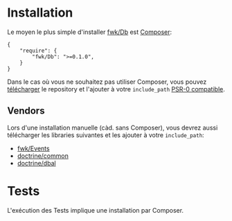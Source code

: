 # Installation

Le moyen le plus simple d'installer [fwk/Db](http://github.com/fwk/Db) est [Composer](http://getcomposer.org):

```
{
    "require": {
        "fwk/Db": ">=0.1.0",
    }
}
```

Dans le cas où vous ne souhaitez pas utiliser Composer, vous pouvez  [télécharger](https://github.com/fwk/Db/zipball/master) le repository et l'ajouter à votre ```include_path``` [PSR-0 compatible](https://github.com/php-fig/fig-standards/blob/master/accepted/PSR-0.md).

## Vendors

Lors d'une installation manuelle (càd. sans Composer), vous devrez aussi télécharger les libraries suivantes et les ajouter à votre ```include_path```:

* [fwk/Events](https://github.com/fwk/Events/zipball/master)
* [doctrine/common](https://github.com/doctrine/common/zipball/master)
* [doctrine/dbal](https://github.com/doctrine/dbal/zipball/master)

# Tests

L'exécution des Tests implique une installation par Composer.

